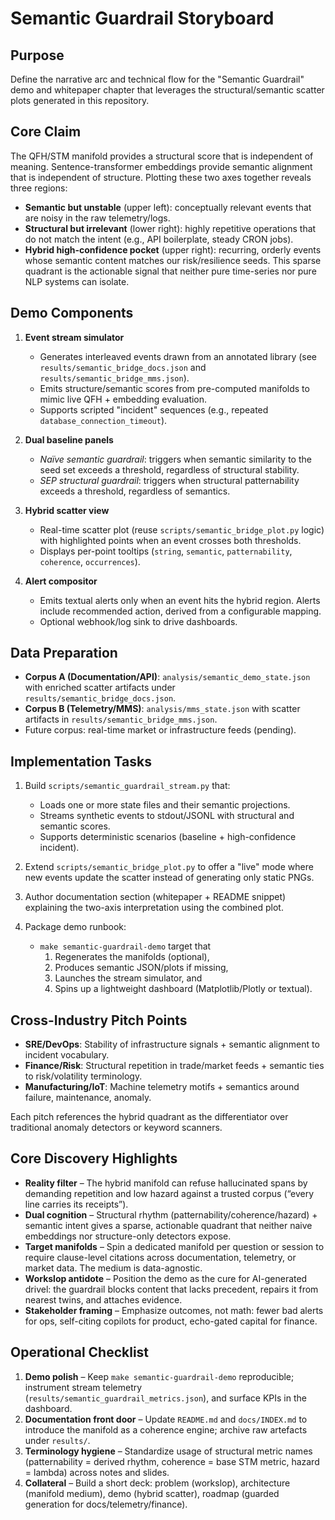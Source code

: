 # Semantic Guardrail Storyboard

## Purpose

Define the narrative arc and technical flow for the "Semantic Guardrail"
demo and whitepaper chapter that leverages the structural/semantic scatter
plots generated in this repository.

## Core Claim

The QFH/STM manifold provides a structural score that is independent of
meaning. Sentence-transformer embeddings provide semantic alignment that is
independent of structure. Plotting these two axes together reveals three
regions:

- **Semantic but unstable** (upper left): conceptually relevant events that
  are noisy in the raw telemetry/logs.
- **Structural but irrelevant** (lower right): highly repetitive operations
  that do not match the intent (e.g., API boilerplate, steady CRON jobs).
- **Hybrid high-confidence pocket** (upper right): recurring, orderly events
  whose semantic content matches our risk/resilience seeds. This sparse
  quadrant is the actionable signal that neither pure time-series nor pure NLP
  systems can isolate.

## Demo Components

1. **Event stream simulator**
   - Generates interleaved events drawn from an annotated library (see
     `results/semantic_bridge_docs.json` and
     `results/semantic_bridge_mms.json`).
   - Emits structure/semantic scores from pre-computed manifolds to mimic
     live QFH + embedding evaluation.
   - Supports scripted "incident" sequences (e.g., repeated
     `database_connection_timeout`).

2. **Dual baseline panels**
   - *Naïve semantic guardrail*: triggers when semantic similarity to the seed
     set exceeds a threshold, regardless of structural stability.
   - *SEP structural guardrail*: triggers when structural patternability
     exceeds a threshold, regardless of semantics.

3. **Hybrid scatter view**
   - Real-time scatter plot (reuse `scripts/semantic_bridge_plot.py` logic) with
     highlighted points when an event crosses both thresholds.
   - Displays per-point tooltips (`string`, `semantic`, `patternability`,
     `coherence`, `occurrences`).

4. **Alert compositor**
   - Emits textual alerts only when an event hits the hybrid region. Alerts
     include recommended action, derived from a configurable mapping.
   - Optional webhook/log sink to drive dashboards.

## Data Preparation

- **Corpus A (Documentation/API)**: `analysis/semantic_demo_state.json` with
  enriched scatter artifacts under `results/semantic_bridge_docs.json`.
- **Corpus B (Telemetry/MMS)**: `analysis/mms_state.json` with scatter artifacts
  in `results/semantic_bridge_mms.json`.
- Future corpus: real-time market or infrastructure feeds (pending).

## Implementation Tasks

1. Build `scripts/semantic_guardrail_stream.py` that:
   - Loads one or more state files and their semantic projections.
   - Streams synthetic events to stdout/JSONL with structural and semantic
     scores.
   - Supports deterministic scenarios (baseline + high-confidence incident).

2. Extend `scripts/semantic_bridge_plot.py` to offer a "live" mode where new
   events update the scatter instead of generating only static PNGs.

3. Author documentation section (whitepaper + README snippet) explaining the
   two-axis interpretation using the combined plot.

4. Package demo runbook:
   - `make semantic-guardrail-demo` target that
     1. Regenerates the manifolds (optional),
     2. Produces semantic JSON/plots if missing,
     3. Launches the stream simulator, and
     4. Spins up a lightweight dashboard (Matplotlib/Plotly or textual).

## Cross-Industry Pitch Points

- **SRE/DevOps**: Stability of infrastructure signals + semantic alignment to
  incident vocabulary.
- **Finance/Risk**: Structural repetition in trade/market feeds + semantic
  ties to risk/volatility terminology.
- **Manufacturing/IoT**: Machine telemetry motifs + semantics around failure,
  maintenance, anomaly.

Each pitch references the hybrid quadrant as the differentiator over
traditional anomaly detectors or keyword scanners.

## Core Discovery Highlights

- **Reality filter** – The hybrid manifold can refuse hallucinated spans by
  demanding repetition and low hazard against a trusted corpus (“every line
  carries its receipts”).
- **Dual cognition** – Structural rhythm (patternability/coherence/hazard) +
  semantic intent gives a sparse, actionable quadrant that neither naive
  embeddings nor structure-only detectors expose.
- **Target manifolds** – Spin a dedicated manifold per question or session to
  require clause-level citations across documentation, telemetry, or market
  data. The medium is data-agnostic.
- **Workslop antidote** – Position the demo as the cure for AI-generated
  drivel: the guardrail blocks content that lacks precedent, repairs it from
  nearest twins, and attaches evidence.
- **Stakeholder framing** – Emphasize outcomes, not math: fewer bad alerts for
  ops, self-citing copilots for product, echo-gated capital for finance.

## Operational Checklist

1. **Demo polish** – Keep `make semantic-guardrail-demo` reproducible;
   instrument stream telemetry (`results/semantic_guardrail_metrics.json`), and
   surface KPIs in the dashboard.
2. **Documentation front door** – Update `README.md` and `docs/INDEX.md` to
   introduce the manifold as a coherence engine; archive raw artefacts under
   `results/`.
3. **Terminology hygiene** – Standardize usage of structural metric names
   (patternability = derived rhythm, coherence = base STM metric, hazard =
   lambda) across notes and slides.
4. **Collateral** – Build a short deck: problem (workslop), architecture
   (manifold medium), demo (hybrid scatter), roadmap (guarded generation for
   docs/telemetry/finance).
